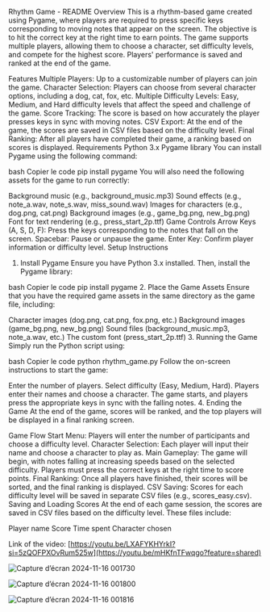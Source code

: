 Rhythm Game - README
Overview
This is a rhythm-based game created using Pygame, where players are required to press specific keys corresponding to moving notes that appear on the screen. The objective is to hit the correct key at the right time to earn points. The game supports multiple players, allowing them to choose a character, set difficulty levels, and compete for the highest score. Players' performance is saved and ranked at the end of the game.

Features
Multiple Players: Up to a customizable number of players can join the game.
Character Selection: Players can choose from several character options, including a dog, cat, fox, etc.
Multiple Difficulty Levels: Easy, Medium, and Hard difficulty levels that affect the speed and challenge of the game.
Score Tracking: The score is based on how accurately the player presses keys in sync with moving notes.
CSV Export: At the end of the game, the scores are saved in CSV files based on the difficulty level.
Final Ranking: After all players have completed their game, a ranking based on scores is displayed.
Requirements
Python 3.x
Pygame library
You can install Pygame using the following command:

bash
Copier le code
pip install pygame
You will also need the following assets for the game to run correctly:

Background music (e.g., background_music.mp3)
Sound effects (e.g., note_a.wav, note_s.wav, miss_sound.wav)
Images for characters (e.g., dog.png, cat.png)
Background images (e.g., game_bg.png, new_bg.png)
Font for text rendering (e.g., press_start_2p.ttf)
Game Controls
Arrow Keys (A, S, D, F): Press the keys corresponding to the notes that fall on the screen.
Spacebar: Pause or unpause the game.
Enter Key: Confirm player information or difficulty level.
Setup Instructions
1. Install Pygame
Ensure you have Python 3.x installed. Then, install the Pygame library:

bash
Copier le code
pip install pygame
2. Place the Game Assets
Ensure that you have the required game assets in the same directory as the game file, including:

Character images (dog.png, cat.png, fox.png, etc.)
Background images (game_bg.png, new_bg.png)
Sound files (background_music.mp3, note_a.wav, etc.)
The custom font (press_start_2p.ttf)
3. Running the Game
Simply run the Python script using:

bash
Copier le code
python rhythm_game.py
Follow the on-screen instructions to start the game:

Enter the number of players.
Select difficulty (Easy, Medium, Hard).
Players enter their names and choose a character.
The game starts, and players press the appropriate keys in sync with the falling notes.
4. Ending the Game
At the end of the game, scores will be ranked, and the top players will be displayed in a final ranking screen.

Game Flow
Start Menu: Players will enter the number of participants and choose a difficulty level.
Character Selection: Each player will input their name and choose a character to play as.
Main Gameplay: The game will begin, with notes falling at increasing speeds based on the selected difficulty. Players must press the correct keys at the right time to score points.
Final Ranking: Once all players have finished, their scores will be sorted, and the final ranking is displayed.
CSV Saving: Scores for each difficulty level will be saved in separate CSV files (e.g., scores_easy.csv).
Saving and Loading Scores
At the end of each game session, the scores are saved in CSV files based on the difficulty level. These files include:

Player name
Score
Time spent
Character chosen



Link of the video:
[https://youtu.be/LXAFYKHYrkI?si=5zQOFPXOvRum525w](https://youtu.be/mHKfnTFwqgo?feature=shared)

![Capture d’écran 2024-11-16 001730](https://github.com/user-attachments/assets/7c6560d9-7d77-4627-af8e-63de4283b631)

![Capture d’écran 2024-11-16 001800](https://github.com/user-attachments/assets/28ddf023-07bd-4a95-b1c9-7c9855b43d94)


![Capture d’écran 2024-11-16 001816](https://github.com/user-attachments/assets/9fc14700-9b7b-4537-b1b2-760e606dc62a)





